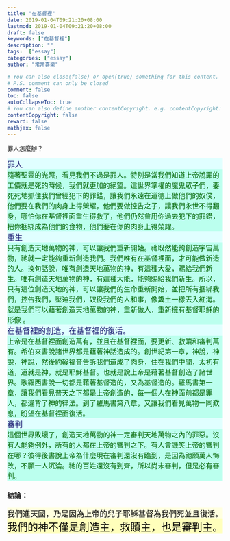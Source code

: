 ```yaml
---
title: "在基督裡"
date: 2019-01-04T09:21:20+08:00
lastmod: 2019-01-04T09:21:20+08:00
draft: false
keywords: ["在基督裡"]
description: ""
tags:  ["essay"]
categories: ["essay"]
author: "常常喜樂"

# You can also close(false) or open(true) something for this content.
# P.S. comment can only be closed
comment: false
toc: false
autoCollapseToc: true
# You can also define another contentCopyright. e.g. contentCopyright: "This is another copyright."
contentCopyright: false
reward: false
mathjax: false
---
```


罪人怎麼辦？

<div style="background-color:#E0FFFF"><font size="4", color="#191970">
罪人
</font>
</div>

<div style="background-color:#BBFFEE"><font size="3", color="#006400">
隨著聖靈的光照，看見我們不過是罪人。特別是當我們知道上帝說罪的工價就是死的時候，我們就更加的絕望。這世界掌權的魔鬼眾子們，要死死地抓住我們曾經犯下的罪錯，讓我們永遠在道德上做他們的奴僕，他們要在我們的肉身上得榮耀，他們要做控告之子，讓我們永世不得翻身，哪怕你在基督裡面重生得救了，他們仍然會用你過去犯下的罪錯，把你捆綁成為他們的食物，他們要在你的肉身上得榮耀。
</font>
</div>

<div style="background-color:#E0FFFF"><font size="4", color="#191970">
重生
</font>
</div>

<div style="background-color:#BBFFEE"><font size="3", color="#006400">
只有創造天地萬物的神，可以讓我們重新開始。祂既然能夠創造宇宙萬物，祂就一定能夠重新創造我們。我們唯有在基督裡面，才可能做新造的人。換句話說，唯有創造天地萬物的神，有這種大愛，賜給我們新生。唯有創造天地萬物的神，有這種大能，能夠賜給我們新生。所以，只有這位創造天地的神，可以讓我們的生命重新開始，並把所有捆綁我們，控告我們，壓迫我們，奴役我們的人和事，像糞土一樣丟入紅海。就是我們可以藉著創造天地萬物的神，重新做人，重新擁有基督耶穌的形像 。
</font>
</div>

<div style="background-color:#E0FFFF"><font size="4", color="#191970">
在基督裡的創造，在基督裡的復活。
</font>
</div>

<div style="background-color:#BBFFEE"><font size="3", color="#006400">
上帝是在基督裡面創造萬有，並且在基督裡面，要更新、救贖和審判萬有。希伯來書說諸世界都是藉著神話造成的。創世紀第一章，神說，神說，神說，然後約翰福音告訴我們道成了肉身，住在我們中間，太初有道，道就是神，就是耶穌基督。也就是說上帝是藉著基督創造了諸世界。歌羅西書說一切都是藉著基督造的，又為基督造的。羅馬書第一章，讓我們看見普天之下都是上帝創造的，每一個人在神面前都是罪人，都違背了神的律法。到了羅馬書第八章，又讓我們看見萬物一同歎息，盼望在基督裡面復活。
</font>
</div>

<div style="background-color:#E0FFFF"><font size="4", color="#191970">
審判
</font>
</div>

<div style="background-color:#BBFFEE"><font size="3", color="#006400">
這個世界敗壞了，創造天地萬物的神一定審判天地萬物之內的罪惡。沒有人能夠例外，所有的人都在上帝的審判之下。有人會譏笑上帝的審判在哪？彼得後書說上帝為什麼現在審判還沒有臨到，是因為祂願萬人悔改，不願一人沉淪。祂的百姓還沒有到齊，所以尚未審判，但是必有審判。
</font>
</div>

### 結論：

<div style="background-color:#FFFFE0"><font size="4", color="#000000">
我們進天國，乃是因為上帝的兒子耶穌基督為我們死並且復活。
</font>
</div>

<div style="background-color:#FFFFBB"><font size="5", color="#000000">
我們的神不僅是創造主，救贖主，也是審判主。
</font>
</div>
